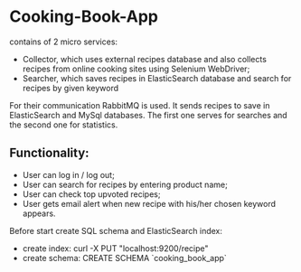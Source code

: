 # Cooking-Book-App
contains of 2 micro services: 

* Collector, which  uses external recipes database and also collects recipes 
from online cooking sites using Selenium WebDriver;
* Searcher, which saves recipes in ElasticSearch database and search for recipes by given keyword

For their communication RabbitMQ is used. It sends recipes to save in ElasticSearch and MySql databases. 
The first one serves for searches and the second one for statistics.

Functionality:
-------------
* User can log in / log out;
* User can search for recipes by entering product name;
* User can check top upvoted recipes;
* User gets email alert when new recipe with his/her chosen keyword appears.

Before start create SQL schema and ElasticSearch index:
* create index:
curl -X PUT "localhost:9200/recipe"
* create schema:
CREATE SCHEMA \`cooking_book_app\`
